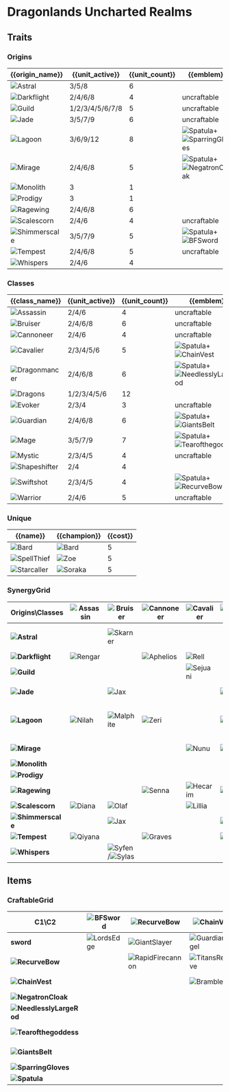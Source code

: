 # Dragonlands Uncharted Realms

## Traits
### Origins
| {{origin_name}}                                                  | {{unit_active}} | {{unit_count}} | {{emblem}}                                                                                                    | {{desc}} |
| -                                                                | -               | -              | -                                                                                                             | -        |
| ![Astral](../tfttraits/icon/set7.5/Astral.svg)                   | 3/5/8           | 6              |                                                                                                               |          |
| ![Darkflight](../tfttraits/icon/set7.5/DarkflightEmblem.png)     | 2/4/6/8         | 4              | uncraftable                                                                                                   |          |
| ![Guild](../tfttraits/icon/set7.5/GuildEmblem.png)               | 1/2/3/4/5/6/7/8 | 5              | uncraftable                                                                                                   |          |
| ![Jade](../tfttraits/icon/set7.5/JadeEmblem.png)                 | 3/5/7/9         | 6              | uncraftable                                                                                                   |          |
| ![Lagoon](../tfttraits/icon/set7.5/LagoonEmblem.png)             | 3/6/9/12        | 8              | ![Spatula](../tftitems/icon/set7.5/Spatula.png)+![SparringGloves](../tftitems/icon/set7.5/SparringGloves.png) |          |
| ![Mirage](../tfttraits/icon/set7.5/MirageEmblem.png)             | 2/4/6/8         | 5              | ![Spatula](../tftitems/icon/set7.5/Spatula.png)+![NegatronCloak](../tftitems/icon/set7.5/NegatronCloak.png)   |          |
| ![Monolith](../tfttraits/icon/set7.5/Monolith.svg)               | 3               | 1              |                                                                                                               |          |
| ![Prodigy](../tfttraits/icon/set7.5/Prodigy.svg)                 | 3               | 1              |                                                                                                               |          |
| ![Ragewing](../tfttraits/icon/set7.5/Ragewing.svg)               | 2/4/6/8         | 6              |                                                                                                               |          |
| ![Scalescorn](../tfttraits/icon/set7.5/ScalescornEmblem.png)     | 2/4/6           | 4              | uncraftable                                                                                                   |          |
| ![Shimmerscale](../tfttraits/icon/set7.5/ShimmerscaleEmblem.png) | 3/5/7/9         | 5              | ![Spatula](../tftitems/icon/set7.5/Spatula.png)+![BFSword](../tftitems/icon/set7.5/BFSword.png)               |          |
| ![Tempest](../tfttraits/icon/set7.5/TempestEmblem.png)           | 2/4/6/8         | 5              | uncraftable                                                                                                   |          |
| ![Whispers](../tfttraits/icon/set7.5/Whispers.svg)               | 2/4/6           | 4              |                                                                                                               |          |

### Classes
| {{class_name}}                                                   | {{unit_active}} | {{unit_count}} | {{emblem}}                                                                                                            | {{desc}} |
| -                                                                | -               | -              | -                                                                                                                     | -        |
| ![Assassin](../tfttraits/icon/set7.5/YoumuusGhostblade.png)      | 2/4/6           | 4              | uncraftable                                                                                                           |          |
| ![Bruiser](../tfttraits/icon/set7.5/BruiserEmblem.png)           | 2/4/6/8         | 6              | uncraftable                                                                                                           |          |
| ![Cannoneer](../tfttraits/icon/set7.5/CannoneerEmblem.png)       | 2/4/6           | 4              | uncraftable                                                                                                           |          |
| ![Cavalier](../tfttraits/icon/set7.5/CavalierEmblem.png)         | 2/3/4/5/6       | 5              | ![Spatula](../tftitems/icon/set7.5/Spatula.png)+![ChainVest](../tftitems/icon/set7.5/ChainVest.png)                   |          |
| ![Dragonmancer](../tfttraits/icon/set7.5/DragonmancerEmblem.png) | 2/4/6/8         | 6              | ![Spatula](../tftitems/icon/set7.5/Spatula.png)+![NeedlesslyLargeRod](../tftitems/icon/set7.5/NeedlesslyLargeRod.png) |          |
| ![Dragons](../tfttraits/icon/set7.5/Dragons.svg)                 | 1/2/3/4/5/6     | 12             |                                                                                                                       |          |
| ![Evoker](../tfttraits/icon/set7.5/EvokerEmblem.png)             | 2/3/4           | 3              | uncraftable                                                                                                           |          |
| ![Guardian](../tfttraits/icon/set7.5/GuardianEmblem.png)         | 2/4/6/8         | 6              | ![Spatula](../tftitems/icon/set7.5/Spatula.png)+![GiantsBelt](../tftitems/icon/set7.5/GiantsBelt.png)                 |          |
| ![Mage](../tfttraits/icon/set7.5/MageEmblem.png)                 | 3/5/7/9         | 7              | ![Spatula](../tftitems/icon/set7.5/Spatula.png)+![Tearofthegoddess](../tftitems/icon/set7.5/Tearofthegoddess.png)     |          |
| ![Mystic](../tfttraits/icon/set7.5/MysticEmblem.png)             | 2/3/4/5         | 4              | uncraftable                                                                                                           |          |
| ![Shapeshifter](../tfttraits/icon/set7.5/Shapeshifter.svg)       | 2/4             | 4              |                                                                                                                       |          |
| ![Swiftshot](../tfttraits/icon/set7.5/SwiftshotEmblem.png)       | 2/3/4/5         | 4              | ![Spatula](../tftitems/icon/set7.5/Spatula.png)+![RecurveBow](../tftitems/icon/set7.5/RecurveBow.png)                 |          |
| ![Warrior](../tfttraits/icon/set7.5/WarriorEmblem.png)           | 2/4/6           | 5              | uncraftable                                                                                                           |          |

### Unique
| {{name}}                                               | {{champion}}                                      | {{cost}} |
| -                                                      | -                                                 | -        |
| ![Bard](../tfttraits/icon/set7.5/Bard.svg)             | ![Bard](../tftchampions/icon/set7.5/Bard.png)     | 5        |
| ![SpellThief](../tfttraits/icon/set7.5/SpellThief.svg) | ![Zoe](../tftchampions/icon/set7.5/Zoe.png)       | 5        |
| ![Starcaller](../tfttraits/icon/set7.5/Starcaller.svg) | ![Soraka](../tftchampions/icon/set7.5/Soraka.png) | 5        |

### SynergyGrid
| ****Origins\Classes****                                              | **![Assassin](../tfttraits/icon/set7.5/YoumuusGhostblade.png)** | **![Bruiser](../tfttraits/icon/set7.5/BruiserEmblem.png)**                                      | **![Cannoneer](../tfttraits/icon/set7.5/CannoneerEmblem.png)** | **![Cavalier](../tfttraits/icon/set7.5/CavalierEmblem.png)** | **![Dragonmancer](../tfttraits/icon/set7.5/DragonmancerEmblem.png)** | **![Dragons](../tfttraits/icon/set7.5/Dragons.svg)**        | **![Evoker](../tfttraits/icon/set7.5/EvokerEmblem.png)**    | **![Guardian](../tfttraits/icon/set7.5/GuardianEmblem.png)**                                  | **![Mage](../tfttraits/icon/set7.5/MageEmblem.png)**                                              | **![Mystic](../tfttraits/icon/set7.5/MysticEmblem.png)** | **![Shapeshifter](../tfttraits/icon/set7.5/Shapeshifter.svg)** | **![Swiftshot](../tfttraits/icon/set7.5/SwiftshotEmblem.png)** | **![Warrior](../tfttraits/icon/set7.5/WarriorEmblem.png)**                                    |
| -                                                                    | -                                                               | -                                                                                               | -                                                              | -                                                            | -                                                                    | -                                                           | -                                                           | -                                                                                             | -                                                                                                 | -                                                        | -                                                              | -                                                              | -                                                                                             |
| **![Astral](../tfttraits/icon/set7.5/Astral.svg)**                   |                                                                 | ![Skarner](../tftchampions/icon/set7.5/Skarner.png)                                             |                                                                |                                                              |                                                                      | ![AurelionSol](../tftchampions/icon/set7.5/AurelionSol.png) | ![AurelionSol](../tftchampions/icon/set7.5/AurelionSol.png) |                                                                                               | ![Lux](../tftchampions/icon/set7.5/Lux.jpg)/![Vladimir](../tftchampions/icon/set7.5/Vladimir.png) |                                                          | ![Nidalee](../tftchampions/icon/set7.5/Nidalee.png)            | ![Varus](../tftchampions/icon/set7.5/Varus.png)                |                                                                                               |
| **![Darkflight](../tfttraits/icon/set7.5/DarkflightEmblem.png)**     | ![Rengar](../tftchampions/icon/set7.5/Rengar.jpg)               |                                                                                                 | ![Aphelios](../tftchampions/icon/set7.5/Aphelios.jpg)          | ![Rell](../tftchampions/icon/set7.5/Rell.jpg)                |                                                                      | ![Swain](../tftchampions/icon/set7.5/Swain.jpg)             |                                                             |                                                                                               |                                                                                                   |                                                          |                                                                |                                                                |                                                                                               |
| **![Guild](../tfttraits/icon/set7.5/GuildEmblem.png)**               |                                                                 |                                                                                                 |                                                                | ![Sejuani](../tftchampions/icon/set7.5/Sejuani.png)          |                                                                      | ![Zippy](../tftchampions/icon/set7.5/Zippy.png)             |                                                             |                                                                                               |                                                                                                   | ![Bard](../tftchampions/icon/set7.5/Bard.png)            | ![Jayce](../tftchampions/icon/set7.5/Jayce.jpg)                | ![Twitch](../tftchampions/icon/set7.5/Twitch.png)              |                                                                                               |
| **![Jade](../tfttraits/icon/set7.5/JadeEmblem.png)**                 |                                                                 | ![Jax](../tftchampions/icon/set7.5/Jax.jpg)                                                     |                                                                |                                                              | ![Karma](../tftchampions/icon/set7.5/Karma.png)                      | ![ShiOhYu](../tftchampions/icon/set7.5/ShiOhYu.png)         |                                                             |                                                                                               |                                                                                                   | ![ShiOhYu](../tftchampions/icon/set7.5/ShiOhYu.png)      | ![Gnar](../tftchampions/icon/set7.5/Gnar.png)                  |                                                                | ![MonkeyKing](../tftchampions/icon/set7.5/MonkeyKing.jpg)                                     |
| **![Lagoon](../tfttraits/icon/set7.5/LagoonEmblem.png)**             | ![Nilah](../tftchampions/icon/set7.5/Nilah.png)                 | ![Malphite](../tftchampions/icon/set7.5/Malphite.jpg)                                           | ![Zeri](../tftchampions/icon/set7.5/Zeri.jpg)                  |                                                              | ![Kaisa](../tftchampions/icon/set7.5/Kaisa.jpg)                      | ![Sohm](../tftchampions/icon/set7.5/Sohm.jpg)               | ![Seraphine](../tftchampions/icon/set7.5/Seraphine.jpg)     | ![Zac](../tftchampions/icon/set7.5/Zac.jpg)                                                   | ![Sohm](../tftchampions/icon/set7.5/Sohm.jpg)/![Taliyah](../tftchampions/icon/set7.5/Taliyah.jpg) | ![Seraphine](../tftchampions/icon/set7.5/Seraphine.jpg)  |                                                                |                                                                |                                                                                               |
| **![Mirage](../tfttraits/icon/set7.5/MirageEmblem.png)**             |                                                                 |                                                                                                 |                                                                | ![Nunu](../tftchampions/icon/set7.5/Nunu.png)                | ![Yasuo](../tftchampions/icon/set7.5/Yasuo.png)                      | ![Daeja](../tftchampions/icon/set7.5/Daeja.png)             |                                                             | ![Leona](../tftchampions/icon/set7.5/Leona.png)                                               |                                                                                                   |                                                          |                                                                |                                                                | ![Yasuo](../tftchampions/icon/set7.5/Yasuo.png)/![Yone](../tftchampions/icon/set7.5/Yone.png) |
| **![Monolith](../tfttraits/icon/set7.5/Monolith.svg)**               |                                                                 |                                                                                                 |                                                                |                                                              |                                                                      | ![Terra](../tftchampions/icon/set7.5/Terra.jpg)             |                                                             |                                                                                               |                                                                                                   |                                                          |                                                                |                                                                |                                                                                               |
| **![Prodigy](../tfttraits/icon/set7.5/Prodigy.svg)**                 |                                                                 |                                                                                                 |                                                                |                                                              |                                                                      | ![Nomsy](../tftchampions/icon/set7.5/Nomsy.jpg)             |                                                             |                                                                                               |                                                                                                   |                                                          |                                                                |                                                                |                                                                                               |
| **![Ragewing](../tfttraits/icon/set7.5/Ragewing.svg)**               |                                                                 |                                                                                                 | ![Senna](../tftchampions/icon/set7.5/Senna.png)                | ![Hecarim](../tftchampions/icon/set7.5/Hecarim.png)          | ![Sett](../tftchampions/icon/set7.5/Sett.png)                        | ![Shyvana](../tftchampions/icon/set7.5/Shyvana.png)         |                                                             | ![Rakan](../tftchampions/icon/set7.5/Rakan.jpg)                                               |                                                                                                   | ![Rakan](../tftchampions/icon/set7.5/Rakan.jpg)          | ![Shyvana](../tftchampions/icon/set7.5/Shyvana.png)            | ![Xayah](../tftchampions/icon/set7.5/Xayah.png)                |                                                                                               |
| **![Scalescorn](../tfttraits/icon/set7.5/ScalescornEmblem.png)**     | ![Diana](../tftchampions/icon/set7.5/Diana.png)                 | ![Olaf](../tftchampions/icon/set7.5/Olaf.png)                                                   |                                                                | ![Lillia](../tftchampions/icon/set7.5/Lillia.png)            |                                                                      |                                                             |                                                             | ![Braum](../tftchampions/icon/set7.5/Braum.png)                                               | ![Lillia](../tftchampions/icon/set7.5/Lillia.png)                                                 |                                                          |                                                                |                                                                | ![Olaf](../tftchampions/icon/set7.5/Olaf.png)                                                 |
| **![Shimmerscale](../tfttraits/icon/set7.5/ShimmerscaleEmblem.png)** |                                                                 | ![Jax](../tftchampions/icon/set7.5/Jax.jpg)                                                     |                                                                |                                                              | ![Volibear](../tftchampions/icon/set7.5/Volibear.png)                | ![Idas](../tftchampions/icon/set7.5/Idas.png)               |                                                             | ![Idas](../tftchampions/icon/set7.5/Idas.png)/![Nasus](../tftchampions/icon/set7.5/Nasus.jpg) | ![Zoe](../tftchampions/icon/set7.5/Zoe.png)                                                       |                                                          |                                                                |                                                                |                                                                                               |
| **![Tempest](../tfttraits/icon/set7.5/TempestEmblem.png)**           | ![Qiyana](../tftchampions/icon/set7.5/Qiyana.png)               |                                                                                                 | ![Graves](../tftchampions/icon/set7.5/Graves.jpg)              |                                                              | ![LeeSin](../tftchampions/icon/set7.5/LeeSin.png)                    | ![AoShin](../tftchampions/icon/set7.5/AoShin.png)           |                                                             |                                                                                               |                                                                                                   |                                                          |                                                                | ![Ezreal](../tftchampions/icon/set7.5/Ezreal.png)              |                                                                                               |
| **![Whispers](../tfttraits/icon/set7.5/Whispers.svg)**               |                                                                 | ![Syfen](../tftchampions/icon/set7.5/Syfen.png)/![Sylas](../tftchampions/icon/set7.5/Sylas.png) |                                                                |                                                              |                                                                      | ![Syfen](../tftchampions/icon/set7.5/Syfen.png)             | ![Zyra](../tftchampions/icon/set7.5/Zyra.jpg)               |                                                                                               | ![Sylas](../tftchampions/icon/set7.5/Sylas.png)                                                   |                                                          |                                                                |                                                                | ![Pantheon](../tftchampions/icon/set7.5/Pantheon.jpg)                                         |

## Items
### CraftableGrid
| ****C1\C2****                                                             | **![BFSword](../tftitems/icon/set7.5/BFSword.png)** | **![RecurveBow](../tftitems/icon/set7.5/RecurveBow.png)**       | **![ChainVest](../tftitems/icon/set7.5/ChainVest.png)**     | **![NegatronCloak](../tftitems/icon/set7.5/NegatronCloak.png)**   | **![NeedlesslyLargeRod](../tftitems/icon/set7.5/NeedlesslyLargeRod.png)**   | **![Tearofthegoddess](../tftitems/icon/set7.5/Tearofthegoddess.png)** | **![GiantsBelt](../tftitems/icon/set7.5/GiantsBelt.png)**     | **![SparringGloves](../tftitems/icon/set7.5/SparringGloves.png)** | **![Spatula](../tftitems/icon/set7.5/Spatula.png)**                   |
| -                                                                         | -                                                   | -                                                               | -                                                           | -                                                                 | -                                                                           | -                                                                     | -                                                             | -                                                                 | -                                                                     |
| **sword**                                                                 | ![LordsEdge](../tftitems/icon/set7.5/LordsEdge.png) | ![GiantSlayer](../tftitems/icon/set7.5/GiantSlayer.png)         | ![GuardianAngel](../tftitems/icon/set7.5/GuardianAngel.png) | ![Bloodthirster](../tftitems/icon/set7.5/Bloodthirster.png)       | ![HextechGunblade](../tftitems/icon/set7.5/HextechGunblade.png)             | ![SpearofShojin](../tftitems/icon/set7.5/SpearofShojin.png)           | ![ZekesHerald](../tftitems/icon/set7.5/ZekesHerald.png)       | ![InfinityEdge](../tftitems/icon/set7.5/InfinityEdge.png)         | ![ShimmerscaleEmblem](../tftitems/icon/set7.5/ShimmerscaleEmblem.png) |
| **![RecurveBow](../tftitems/icon/set7.5/RecurveBow.png)**                 |                                                     | ![RapidFirecannon](../tftitems/icon/set7.5/RapidFirecannon.png) | ![TitansResolve](../tftitems/icon/set7.5/TitansResolve.png) | ![RunaansHurricane](../tftitems/icon/set7.5/RunaansHurricane.png) | ![GuinsoosRageblade](../tftitems/icon/set7.5/GuinsoosRageblade.png)         | ![StatikkShiv](../tftitems/icon/set7.5/StatikkShiv.png)               | ![ZzRotPortal](../tftitems/icon/set7.5/ZzRotPortal.png)       | ![LastWhisper](../tftitems/icon/set7.5/LastWhisper.png)           | ![SwiftshotEmblem](../tftitems/icon/set7.5/SwiftshotEmblem.png)       |
| **![ChainVest](../tftitems/icon/set7.5/ChainVest.png)**                   |                                                     |                                                                 | ![BrambleVest](../tftitems/icon/set7.5/BrambleVest.png)     | ![IronWill](../tftitems/icon/set7.5/IronWill.png)                 | ![LocketoftheIronSolari](../tftitems/icon/set7.5/LocketoftheIronSolari.png) | ![Fimbulwinter](../tftitems/icon/set7.5/Fimbulwinter.png)             | ![SunfireCape](../tftitems/icon/set7.5/SunfireCape.png)       | ![Shroud](../tftitems/icon/set7.5/Shroud.png)                     | ![CavalierEmblem](../tftitems/icon/set7.5/CavalierEmblem.png)         |
| **![NegatronCloak](../tftitems/icon/set7.5/NegatronCloak.png)**           |                                                     |                                                                 |                                                             | ![DragonsClaw](../tftitems/icon/set7.5/DragonsClaw.png)           | ![IonicSpark](../tftitems/icon/set7.5/IonicSpark.png)                       | ![Chalice](../tftitems/icon/set7.5/Chalice.png)                       | ![Zephyr](../tftitems/icon/set7.5/Zephyr.png)                 | ![Quicksilver](../tftitems/icon/set7.5/Quicksilver.png)           | ![MirageEmblem](../tftitems/icon/set7.5/MirageEmblem.png)             |
| **![NeedlesslyLargeRod](../tftitems/icon/set7.5/NeedlesslyLargeRod.png)** |                                                     |                                                                 |                                                             |                                                                   | ![RabadonsDeathcap](../tftitems/icon/set7.5/RabadonsDeathcap.png)           | ![LudensEcho](../tftitems/icon/set7.5/LudensEcho.png)                 | ![Morellonomicon](../tftitems/icon/set7.5/Morellonomicon.png) | ![ArcaneGauntlet](../tftitems/icon/set7.5/ArcaneGauntlet.png)     | ![DragonmancerEmblem](../tftitems/icon/set7.5/DragonmancerEmblem.png) |
| **![Tearofthegoddess](../tftitems/icon/set7.5/Tearofthegoddess.png)**     |                                                     |                                                                 |                                                             |                                                                   |                                                                             | ![BlueSentinel](../tftitems/icon/set7.5/BlueSentinel.png)             | ![Redemption](../tftitems/icon/set7.5/Redemption.png)         | ![HandofJustice](../tftitems/icon/set7.5/HandofJustice.png)       | ![MageEmblem](../tftitems/icon/set7.5/MageEmblem.png)                 |
| **![GiantsBelt](../tftitems/icon/set7.5/GiantsBelt.png)**                 |                                                     |                                                                 |                                                             |                                                                   |                                                                             |                                                                       | ![WarmogsArmor](../tftitems/icon/set7.5/WarmogsArmor.png)     | ![Backhand](../tftitems/icon/set7.5/Backhand.jpg)                 | ![GuardianEmblem](../tftitems/icon/set7.5/GuardianEmblem.png)         |
| **![SparringGloves](../tftitems/icon/set7.5/SparringGloves.png)**         |                                                     |                                                                 |                                                             |                                                                   |                                                                             |                                                                       |                                                               | ![ThiefsGloves](../tftitems/icon/set7.5/ThiefsGloves.png)         | ![LagoonEmblem](../tftitems/icon/set7.5/LagoonEmblem.png)             |
| **![Spatula](../tftitems/icon/set7.5/Spatula.png)**                       |                                                     |                                                                 |                                                             |                                                                   |                                                                             |                                                                       |                                                               |                                                                   | ![ForceofNature](../tftitems/icon/set7.5/ForceofNature.png)           |